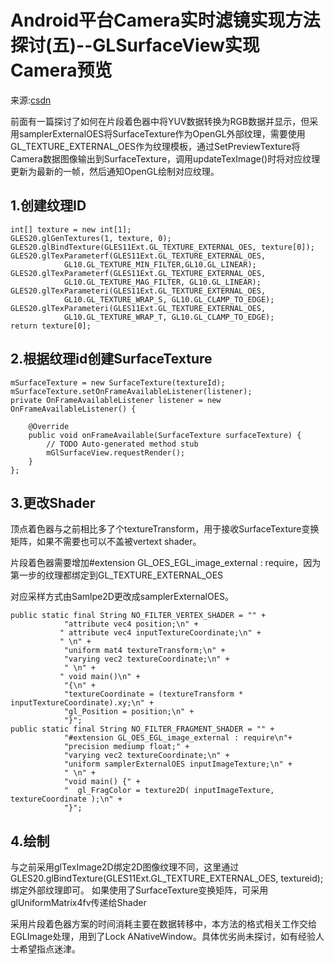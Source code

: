 # Android平台Camera实时滤镜实现方法探讨(五)--GLSurfaceView实现Camera预览

来源:[csdn](http://blog.csdn.net/oshunz/article/details/50171931)

前面有一篇探讨了如何在片段着色器中将YUV数据转换为RGB数据并显示，但采用samplerExternalOES将SurfaceTexture作为OpenGL外部纹理，需要使用GL_TEXTURE_EXTERNAL_OES作为纹理模板，通过SetPreviewTexture将Camera数据图像输出到SurfaceTexture，调用updateTexImage()时将对应纹理更新为最新的一帧，然后通知OpenGL绘制对应纹理。
## 1.创建纹理ID

```
int[] texture = new int[1];      
GLES20.glGenTextures(1, texture, 0);    
GLES20.glBindTexture(GLES11Ext.GL_TEXTURE_EXTERNAL_OES, texture[0]);    
GLES20.glTexParameterf(GLES11Ext.GL_TEXTURE_EXTERNAL_OES,    
            GL10.GL_TEXTURE_MIN_FILTER,GL10.GL_LINEAR);            
GLES20.glTexParameterf(GLES11Ext.GL_TEXTURE_EXTERNAL_OES,    
            GL10.GL_TEXTURE_MAG_FILTER, GL10.GL_LINEAR);    
GLES20.glTexParameteri(GLES11Ext.GL_TEXTURE_EXTERNAL_OES,    
            GL10.GL_TEXTURE_WRAP_S, GL10.GL_CLAMP_TO_EDGE);    
GLES20.glTexParameteri(GLES11Ext.GL_TEXTURE_EXTERNAL_OES,    
            GL10.GL_TEXTURE_WRAP_T, GL10.GL_CLAMP_TO_EDGE);           
return texture[0];    
```

## 2.根据纹理id创建SurfaceTexture

```
mSurfaceTexture = new SurfaceTexture(textureId);  
mSurfaceTexture.setOnFrameAvailableListener(listener);  
private OnFrameAvailableListener listener = new OnFrameAvailableListener() {  
          
    @Override  
    public void onFrameAvailable(SurfaceTexture surfaceTexture) {  
        // TODO Auto-generated method stub  
        mGlSurfaceView.requestRender();  
    }  
};
```

## 3.更改Shader
顶点着色器与之前相比多了个textureTransform，用于接收SurfaceTexture变换矩阵，如果不需要也可以不盖被vertext shader。

片段着色器需要增加#extension GL_OES_EGL_image_external : require，因为第一步的纹理都绑定到GL_TEXTURE_EXTERNAL_OES

对应采样方式由Samlpe2D更改成samplerExternalOES。

```
public static final String NO_FILTER_VERTEX_SHADER = "" +  
            "attribute vec4 position;\n" +    
           " attribute vec4 inputTextureCoordinate;\n" +    
           " \n" +  
            "uniform mat4 textureTransform;\n" +    
            "varying vec2 textureCoordinate;\n" +    
            " \n" +  
           " void main()\n" +    
            "{\n" +    
            "textureCoordinate = (textureTransform * inputTextureCoordinate).xy;\n" +    
            "gl_Position = position;\n" +    
            "}";  
public static final String NO_FILTER_FRAGMENT_SHADER = "" +  
            "#extension GL_OES_EGL_image_external : require\n"+    
            "precision mediump float;" +    
            "varying vec2 textureCoordinate;\n" +    
            "uniform samplerExternalOES inputImageTexture;\n" +    
            " \n" +  
            "void main() {" +    
            "  gl_FragColor = texture2D( inputImageTexture, textureCoordinate );\n" +    
            "}";    
```

## 4.绘制
与之前采用glTexImage2D绑定2D图像纹理不同，这里通过GLES20.glBindTexture(GLES11Ext.GL_TEXTURE_EXTERNAL_OES, textureid);绑定外部纹理即可。
如果使用了SurfaceTexture变换矩阵，可采用glUniformMatrix4fv传递给Shader

采用片段着色器方案的时间消耗主要在数据转移中，本方法的格式相关工作交给EGLImage处理，用到了Lock ANativeWindow。具体优劣尚未探讨，如有经验人士希望指点迷津。
